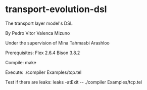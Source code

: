 # transport-evolution-dsl

The transport layer model's DSL

By Pedro Vitor Valenca Mizuno

Under the supervision of Mina Tahmasbi Arashloo

Prerequisites:
Flex 2.6.4
Bison 3.8.2

Compile:
make

Execute:
./compiler Examples/tcp.tel

Test if there are leaks:
leaks -atExit -- ./compiler Examples/tcp.tel

